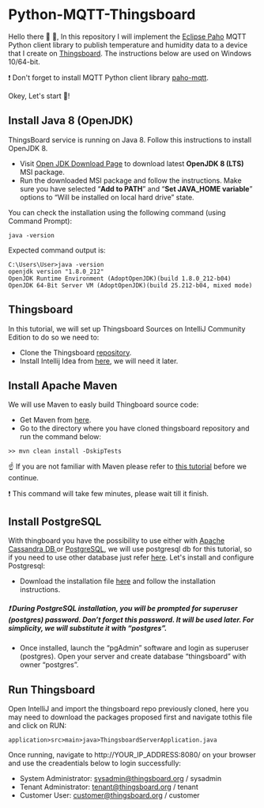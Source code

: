 # Python-MQTT-Thingsboard

Hello there :wave: :wave:, In this repository I will implement the [Eclipse Paho](http://eclipse.org/paho/) MQTT Python client library to publish temperature and humidity data to a device that I create on  [Thingsboard](https://thingsboard.io/). The instructions below are used on Windows 10/64-bit.

:exclamation: Don't forget to install MQTT Python client library [paho-mqtt](https://pypi.org/project/paho-mqtt/).
 
Okey, Let's start   :muscle:!

## Install Java 8 (OpenJDK)

ThingsBoard service is running on Java 8. Follow this instructions to install OpenJDK 8.

-   Visit  [Open JDK Download Page](https://adoptopenjdk.net/index.html)  to download latest  **OpenJDK 8 (LTS)**  MSI package.
-   Run the downloaded MSI package and follow the instructions. Make sure you have selected “**Add to PATH**” and “**Set JAVA_HOME variable**” options to “Will be installed on local hard drive” state.

You can check the installation using the following command (using Command Prompt):

```
java -version

```
Expected command output is:

```
C:\Users\User>java -version
openjdk version "1.8.0_212"
OpenJDK Runtime Environment (AdoptOpenJDK)(build 1.8.0_212-b04)
OpenJDK 64-Bit Server VM (AdoptOpenJDK)(build 25.212-b04, mixed mode)
```
## Thingsboard 

In this tutorial, we will set up Thingsboard Sources on IntelliJ Community Edition to do so we need to:

 - Clone the Thingsboard  [repository](https://github.com/thingsboard/thingsboard).
 - Install Intellij Idea from  [here](https://www.jetbrains.com/idea/download/download-thanks.html?platform=windows&code=IIC), we will need it later.
 
 ## Install Apache Maven
We will use Maven to easly build Thingboard source code:
 - Get Maven from [here](https://maven.apache.org/download.cgi).
 -  Go to the directory where you have cloned  thingsboard repository and run the command below: 
 ```
>> mvn clean install -DskipTests
``` 
  
:point_up: If you are not familiar with Maven please refer to [this tutorial](http://objis.com/tutoriel-maven-n1-installation-et-phases/) before we continue. 

:exclamation: This command will take few minutes, please wait till it finish.

## Install PostgreSQL
With thingboard you have the possibility to use either with [Apache Cassandra DB ](https://cassandra.apache.org/) or [PostgreSQL](https://www.postgresql.org/), we will use postgresql db for this tutorial, so if you need to use other database just refer [ here](https://thingsboard.io/docs/).
Let's install and configure Postgresql:

 - Download the installation file [here](https://www.enterprisedb.com/downloads/postgres-postgresql-downloads#windows) and follow the installation instructions.
 ##### :exclamation: During PostgreSQL installation, you will be prompted for superuser (postgres) password. Don’t forget this password. It will be used later. For simplicity, we will substitute it with “postgres”.
 - Once installed, launch the “pgAdmin” software and login as superuser (postgres). Open your server and create database “thingsboard” with owner “postgres”.
 

## Run Thingsboard
Open IntelliJ and import the thingsboard repo previously cloned, here you may need to download the packages proposed first and navigate tothis file and click on RUN:
```
application>src>main>java>ThingsboardServerApplication.java
``` 
Once running, navigate to http://YOUR_IP_ADDRESS:8080/ on your browser and use the creadentials below to login successfully:

 - System Administrator: sysadmin@thingsboard.org / sysadmin
 - Tenant Administrator: tenant@thingsboard.org / tenant
 - Customer User: customer@thingsboard.org / customer
